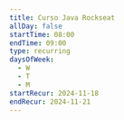 ```yaml
---
title: Curso Java Rockseat
allDay: false
startTime: 08:00
endTime: 09:00
type: recurring
daysOfWeek:
  - W
  - T
  - M
startRecur: 2024-11-18
endRecur: 2024-11-21
---
```

